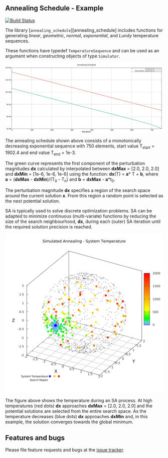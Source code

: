 ##  Annealing Schedule - Example
[![Build Status](https://travis-ci.com/simphotonics/simulated_annealing.svg?branch=main)](https://travis-ci.com/simphotonics/simulated_annealing)

The library [`annealing_schedule`][annealing_schedule] includes functions for generating
*linear*, *geometric*, *normal*, *exponential*, and *Lundy*
temperature sequences.

These functions have typedef `TemperatureSequence` and can be used as an argument when
constructing objects of type `Simulator`.


![Annealing Schedule](https://raw.githubusercontent.com/simphotonics/simulated_annealing/main/example/plots/annealing_schedule.jpg)

The annealing schedule shown above consists of a monotonically decreasing exponential sequence
with 750 elements, start value T<sub>start</sub> = 1902.4 and end value T<sub>end</sub> = 1e-3.

The green curve represents the first component of the perturbation magnitudes **dx**
calculated by interpolated between **dxMax**&nbsp;=&nbsp;\[2.0,&nbsp;2.0,&nbsp;2.0\]
and **dxMin**&nbsp;=&nbsp;\[1e-6,&nbsp;1e-6,&nbsp;1e-6\] using the
function: **dx**(T)&nbsp;=&nbsp;**a**\*&nbsp;T&nbsp;+&nbsp;**b**,
where **a**&nbsp;=&nbsp;(**dxMax**&nbsp;-&nbsp;**dxMin**)/(T<sub>0</sub>&nbsp;-&nbsp;T<sub>n</sub>) and **b**&nbsp;=&nbsp;**dxMax**&nbsp;-&nbsp;**a**\*t<sub>0</sub>.

The perturbation magnitude **dx** specifies a region of the search space around
the current solution **x**. From this region a random point is selected as the
next potential solution.

SA is typically used to solve discrete optimization problems.
SA can be adapted to minimize continuous (multi-variate) functions by reducing the size of the
search neighbourhood, **dx**, during each (outer) SA iteration until the required solution precision
is reached.


![Temperature 3D](https://raw.githubusercontent.com/simphotonics/simulated_annealing/main/example/plots/temperature.jpg)

The figure above shows the temperature during an SA process. At high temperatures (red dots) **dx** approaches **dxMax**&nbsp;=&nbsp;\[2.0,&nbsp;2.0,&nbsp;2.0\] and the potential solutions are selected from the entire search space.
As the temperature decreases (blue dots) **dx** approaches **dxMin** and, in this example, the solution converges towards the global minimum.

## Features and bugs
Please file feature requests and bugs at the [issue tracker].

[issue tracker]: https://github.com/simphotonics/simulated_annealing/issues

[AnnealingSchedule]: https://pub.dev/documentation/simulated_annealing/latest/simulated_annealing/AnnealingSchedule-class.html
